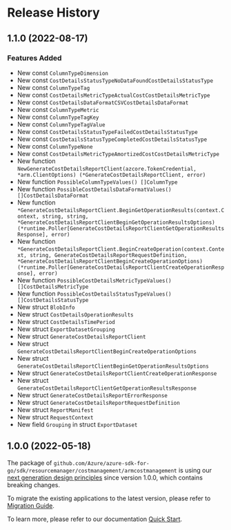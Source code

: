 # Release History

## 1.1.0 (2022-08-17)
### Features Added

- New const `ColumnTypeDimension`
- New const `CostDetailsStatusTypeNoDataFoundCostDetailsStatusType`
- New const `ColumnTypeTag`
- New const `CostDetailsMetricTypeActualCostCostDetailsMetricType`
- New const `CostDetailsDataFormatCSVCostDetailsDataFormat`
- New const `ColumnTypeMetric`
- New const `ColumnTypeTagKey`
- New const `ColumnTypeTagValue`
- New const `CostDetailsStatusTypeFailedCostDetailsStatusType`
- New const `CostDetailsStatusTypeCompletedCostDetailsStatusType`
- New const `ColumnTypeNone`
- New const `CostDetailsMetricTypeAmortizedCostCostDetailsMetricType`
- New function `NewGenerateCostDetailsReportClient(azcore.TokenCredential, *arm.ClientOptions) (*GenerateCostDetailsReportClient, error)`
- New function `PossibleColumnTypeValues() []ColumnType`
- New function `PossibleCostDetailsDataFormatValues() []CostDetailsDataFormat`
- New function `*GenerateCostDetailsReportClient.BeginGetOperationResults(context.Context, string, string, *GenerateCostDetailsReportClientBeginGetOperationResultsOptions) (*runtime.Poller[GenerateCostDetailsReportClientGetOperationResultsResponse], error)`
- New function `*GenerateCostDetailsReportClient.BeginCreateOperation(context.Context, string, GenerateCostDetailsReportRequestDefinition, *GenerateCostDetailsReportClientBeginCreateOperationOptions) (*runtime.Poller[GenerateCostDetailsReportClientCreateOperationResponse], error)`
- New function `PossibleCostDetailsMetricTypeValues() []CostDetailsMetricType`
- New function `PossibleCostDetailsStatusTypeValues() []CostDetailsStatusType`
- New struct `BlobInfo`
- New struct `CostDetailsOperationResults`
- New struct `CostDetailsTimePeriod`
- New struct `ExportDatasetGrouping`
- New struct `GenerateCostDetailsReportClient`
- New struct `GenerateCostDetailsReportClientBeginCreateOperationOptions`
- New struct `GenerateCostDetailsReportClientBeginGetOperationResultsOptions`
- New struct `GenerateCostDetailsReportClientCreateOperationResponse`
- New struct `GenerateCostDetailsReportClientGetOperationResultsResponse`
- New struct `GenerateCostDetailsReportErrorResponse`
- New struct `GenerateCostDetailsReportRequestDefinition`
- New struct `ReportManifest`
- New struct `RequestContext`
- New field `Grouping` in struct `ExportDataset`


## 1.0.0 (2022-05-18)

The package of `github.com/Azure/azure-sdk-for-go/sdk/resourcemanager/costmanagement/armcostmanagement` is using our [next generation design principles](https://azure.github.io/azure-sdk/general_introduction.html) since version 1.0.0, which contains breaking changes.

To migrate the existing applications to the latest version, please refer to [Migration Guide](https://aka.ms/azsdk/go/mgmt/migration).

To learn more, please refer to our documentation [Quick Start](https://aka.ms/azsdk/go/mgmt).